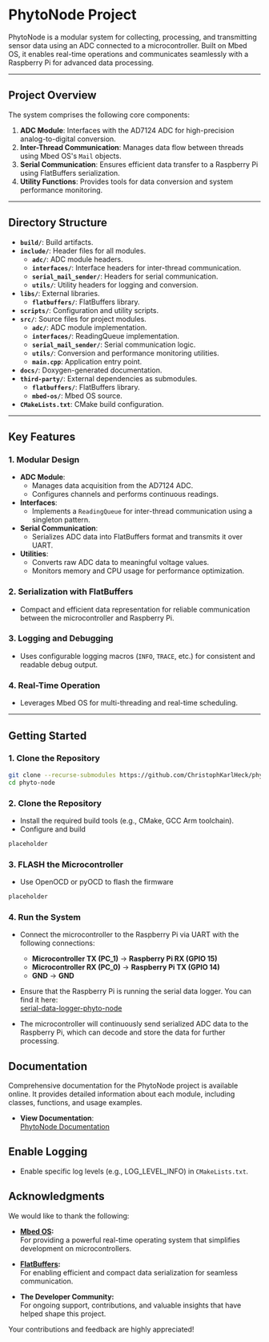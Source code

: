 # **PhytoNode Project**

PhytoNode is a modular system for collecting, processing, and transmitting sensor data using an ADC connected to a microcontroller. Built on Mbed OS, it enables real-time operations and communicates seamlessly with a Raspberry Pi for advanced data processing.

---

## **Project Overview**

The system comprises the following core components:
1. **ADC Module**: Interfaces with the AD7124 ADC for high-precision analog-to-digital conversion.
2. **Inter-Thread Communication**: Manages data flow between threads using Mbed OS's `Mail` objects.
3. **Serial Communication**: Ensures efficient data transfer to a Raspberry Pi using FlatBuffers serialization.
4. **Utility Functions**: Provides tools for data conversion and system performance monitoring.

---

## **Directory Structure**

- **`build/`**: Build artifacts.
- **`include/`**: Header files for all modules.
  - **`adc/`**: ADC module headers.
  - **`interfaces/`**: Interface headers for inter-thread communication.
  - **`serial_mail_sender/`**: Headers for serial communication.
  - **`utils/`**: Utility headers for logging and conversion.
- **`libs/`**: External libraries.
  - **`flatbuffers/`**: FlatBuffers library.
- **`scripts/`**: Configuration and utility scripts.
- **`src/`**: Source files for project modules.
  - **`adc/`**: ADC module implementation.
  - **`interfaces/`**: ReadingQueue implementation.
  - **`serial_mail_sender/`**: Serial communication logic.
  - **`utils/`**: Conversion and performance monitoring utilities.
  - **`main.cpp`**: Application entry point.
- **`docs/`**: Doxygen-generated documentation.
- **`third-party/`**: External dependencies as submodules.
  - **`flatbuffers/`**: FlatBuffers library.
  - **`mbed-os/`**: Mbed OS source.
- **`CMakeLists.txt`**: CMake build configuration.


---

## **Key Features**

### 1. Modular Design
- **ADC Module**:
  - Manages data acquisition from the AD7124 ADC.
  - Configures channels and performs continuous readings.
- **Interfaces**:
  - Implements a `ReadingQueue` for inter-thread communication using a singleton pattern.
- **Serial Communication**:
  - Serializes ADC data into FlatBuffers format and transmits it over UART.
- **Utilities**:
  - Converts raw ADC data to meaningful voltage values.
  - Monitors memory and CPU usage for performance optimization.

### 2. Serialization with FlatBuffers
- Compact and efficient data representation for reliable communication between the microcontroller and Raspberry Pi.

### 3. Logging and Debugging
- Uses configurable logging macros (`INFO`, `TRACE`, etc.) for consistent and readable debug output.

### 4. Real-Time Operation
- Leverages Mbed OS for multi-threading and real-time scheduling.

---

## **Getting Started**

### 1. Clone the Repository
```bash
git clone --recurse-submodules https://github.com/ChristophKarlHeck/phyto-node.git
cd phyto-node
```

### 2. Clone the Repository
- Install the required build tools (e.g., CMake, GCC Arm toolchain).
- Configure and build
```bash
placeholder
```

### 3. FLASH the Microcontroller
- Use OpenOCD or pyOCD to flash the firmware
```bash
placeholder
```

### 4. Run the System

- Connect the microcontroller to the Raspberry Pi via UART with the following connections:
  - **Microcontroller TX (PC_1)** -> **Raspberry Pi RX (GPIO 15)**
  - **Microcontroller RX (PC_0)** -> **Raspberry Pi TX (GPIO 14)**
  - **GND** -> **GND**

- Ensure that the Raspberry Pi is running the serial data logger. You can find it here:  
  [serial-data-logger-phyto-node](https://github.com/ChristophKarlHeck/serial-data-logger-phyto-node)

- The microcontroller will continuously send serialized ADC data to the Raspberry Pi, which can decode and store the data for further processing.


## **Documentation**

Comprehensive documentation for the PhytoNode project is available online. It provides detailed information about each module, including classes, functions, and usage examples.

- **View Documentation**:  
  [PhytoNode Documentation](https://christophkarlheck.github.io/phyto-node/)

## **Enable Logging**
- Enable specific log levels (e.g., LOG_LEVEL_INFO) in `CMakeLists.txt`.

## **Acknowledgments**

We would like to thank the following:

- **[Mbed OS](https://os.mbed.com/):**  
  For providing a powerful real-time operating system that simplifies development on microcontrollers.

- **[FlatBuffers](https://google.github.io/flatbuffers/):**  
  For enabling efficient and compact data serialization for seamless communication.

- **The Developer Community:**  
  For ongoing support, contributions, and valuable insights that have helped shape this project.

Your contributions and feedback are highly appreciated!
